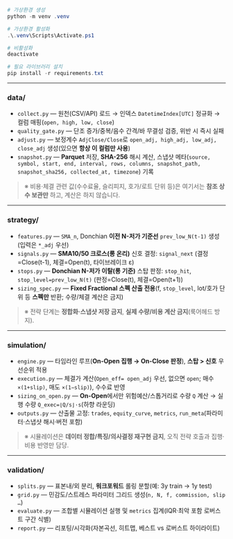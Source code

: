 ```powershell
# 가상환경 생성
python -m venv .venv

# 가상환경 활성화
.\.venv\Scripts\Activate.ps1

# 비활성화
deactivate

# 필요 라이브러리 설치
pip install -r requirements.txt
```

---
### data/

* `collect.py` — 원천(CSV/API) 로드 → 인덱스 `DatetimeIndex[UTC]` 정규화 → 컬럼 매핑(`open, high, low, close`)
* `quality_gate.py` — 단조 증가/중복/음수 간격/바 무결성 검증, 위반 시 즉시 실패
* `adjust.py` — 보정계수 `AdjClose/Close`로 `open_adj, high_adj, low_adj, close_adj` 생성(있으면 **항상 이 컬럼만 사용**)
* `snapshot.py` — **Parquet** 저장, **SHA-256** 해시 계산, 스냅샷 메타(`source, symbol, start, end, interval, rows, columns, snapshot_path, snapshot_sha256, collected_at, timezone`) 기록

> ※ 비용·체결 관련 값(수수료율, 슬리피지, 호가/로트 단위 등)은 여기서는 **참조 상수 보관만** 하고, 계산은 하지 않습니다.

---

### strategy/

* `features.py` — `SMA_n`, Donchian **이전 N-저가 기준선** `prev_low_N(t-1)` 생성(입력은 `*_adj` 우선)
* `signals.py` — **SMA10/50 크로스(롱 온리)** 신호 결정: `signal_next` (결정=Close(t-1), 체결=Open(t), 타이브레이크 ε)
* `stops.py` — **Donchian N-저가 이탈(롱 기준)** 스탑 판정: `stop_hit`, `stop_level=prev_low_N(t)` (판정=Close(t), 체결=Open(t+1))
* `sizing_spec.py` — **Fixed Fractional 스펙 산출 전용**(f, `stop_level`, lot/호가 단위 등 **스펙만** 반환; 수량/체결 계산은 금지)

> ※ 전략 단계는 **정합화·스냅샷 저장 금지**, **실제 수량/비용 계산 금지**(룩어헤드 방지).

---

### simulation/

* `engine.py` — 타임라인 루프(**On-Open 집행 → On-Close 판정**), **스탑 > 신호** 우선순위 적용
* `execution.py` — 체결가 계산(`Open_eff= open_adj` 우선, 없으면 `open`; 매수 `×(1+slip)`, 매도 `×(1−slip)`), 수수료 반영
* `sizing_on_open.py` — **On-Open**에서만 위험예산/스톱거리로 수량 `Q` 계산 → 실행 수량 `Q_exec=⌊Q/s⌋·s`(하향 라운딩)
* `outputs.py` — 산출물 고정: `trades`, `equity_curve`, `metrics`, `run_meta`(파라미터·스냅샷 해시·버전 포함)

> ※ 시뮬레이션은 **데이터 정합/특징/의사결정 재구현 금지**, 오직 전략 호출과 집행·비용 반영만 담당.

---

### validation/

* `splits.py` — 표본내/외 분리, **워크포워드** 롤링 분할(예: 3y train → 1y test)
* `grid.py` — 민감도/스트레스 파라미터 그리드 생성(`n, N, f, commission, slip …`)
* `evaluate.py` — 조합별 시뮬레이션 실행 및 `metrics` 집계(IQR·최악 포함 로버스트 구간 식별)
* `report.py` — 리포팅/시각화(자본곡선, 히트맵, 베스트 vs 로버스트 하이라이트)
